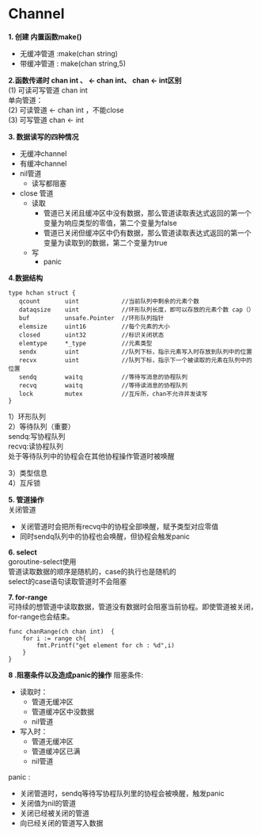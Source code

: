 # Channel

**1. 创建 内置函数make()**  
- 无缓冲管道 :make(chan string)  
- 带缓冲管道 : make(chan string,5)

**2.函数传递时 chan int 、 <- chan int、 chan <- int区别**  
 (1) 可读可写管道  chan int  
 单向管道：  
 (2) 可读管道 <- chan int ，不能close  
 (3) 可写管道 chan <- int  

**3. 数据读写的四种情况**
- 无缓冲channel
- 有缓冲channel  
- nil管道  
    - 读写都阻塞
- close 管道 
    - 读取
        - 管道已关闭且缓冲区中没有数据，那么管道读取表达式返回的第一个变量为响应类型的零值，第二个变量为false
        - 管道已关闭但缓冲区中仍有数据，那么管道读取表达式返回的第一个变量为读取到的数据，第二个变量为true
    - 写
        - panic

**4.数据结构**
```
type hchan struct {
   qcount 		uint 			//当前队列中剩余的元素个数
   dataqsize 	uint			//环形队列长度，即可以存放的元素个数 cap（）
   buf 		    unsafe.Pointer 	//环形队列指针
   elemsize 	uint16 			//每个元素的大小
   closed 		uint32 			//标识关闭状态
   elemtype 	*_type 			//元素类型
   sendx 		uint 			//队列下标，指示元素写入时存放到队列中的位置
   recvx 		uint 			//队列下标，指示下一个被读取的元素在队列中的位置
   sendq 		waitq 			//等待写消息的协程队列
   recvq 		waitq 			//等待读消息的协程队列
   lock 		mutex  			//互斥所，chan不允许并发读写
}
```
1）环形队列  
2）等待队列（重要）  
sendq:写协程队列  
recvq:读协程队列  
处于等待队列中的协程会在其他协程操作管道时被唤醒
  
3）类型信息  
4）互斥锁  

**5. 管道操作**   
关闭管道  
- 关闭管道时会把所有recvq中的协程全部唤醒，赋予类型对应零值
- 同时sendq队列中的协程也会唤醒，但协程会触发panic

**6. select**  
goroutine-select使用  
管道读取数据的顺序是随机的，case的执行也是随机的  
select的case语句读取管道时不会阻塞   

**7. for-range**  
可持续的想管道中读取数据，管道没有数据时会阻塞当前协程。即使管道被关闭，for-range也会结束。
```
func chanRange(ch chan int)  {
	for i := range ch{
		fmt.Printf("get element for ch : %d",i)
	}
}
```  

**8 .阻塞条件以及造成panic的操作**
阻塞条件:  
- 读取时： 
  - 管道无缓冲区  
  - 管道缓冲区中没数据  
  - nil管道  
- 写入时： 
    - 管道无缓冲区  
    - 管道缓冲区已满  
    - nil管道

panic :  
- 关闭管道时，sendq等待写协程队列里的协程会被唤醒，触发panic
- 关闭值为nil的管道  
- 关闭已经被关闭的管道  
- 向已经关闭的管道写入数据  
